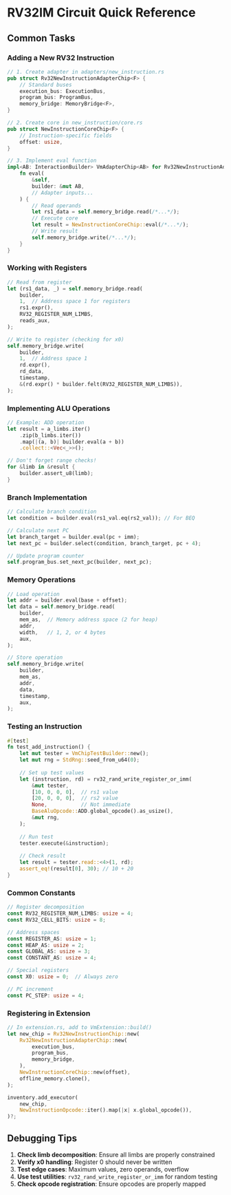 # RV32IM Circuit Quick Reference

## Common Tasks

### Adding a New RV32 Instruction

```rust
// 1. Create adapter in adapters/new_instruction.rs
pub struct Rv32NewInstructionAdapterChip<F> {
    // Standard buses
    execution_bus: ExecutionBus,
    program_bus: ProgramBus,
    memory_bridge: MemoryBridge<F>,
}

// 2. Create core in new_instruction/core.rs
pub struct NewInstructionCoreChip<F> {
    // Instruction-specific fields
    offset: usize,
}

// 3. Implement eval function
impl<AB: InteractionBuilder> VmAdapterChip<AB> for Rv32NewInstructionAdapterChip<AB::F> {
    fn eval(
        &self,
        builder: &mut AB,
        // Adapter inputs...
    ) {
        // Read operands
        let rs1_data = self.memory_bridge.read(/*...*/);
        // Execute core
        let result = NewInstructionCoreChip::eval(/*...*/);
        // Write result
        self.memory_bridge.write(/*...*/);
    }
}
```

### Working with Registers

```rust
// Read from register
let (rs1_data, _) = self.memory_bridge.read(
    builder,
    1,  // Address space 1 for registers
    rs1.expr(),
    RV32_REGISTER_NUM_LIMBS,
    reads_aux,
);

// Write to register (checking for x0)
self.memory_bridge.write(
    builder,
    1,  // Address space 1
    rd.expr(),
    rd_data,
    timestamp,
    &(rd.expr() * builder.felt(RV32_REGISTER_NUM_LIMBS)),
);
```

### Implementing ALU Operations

```rust
// Example: ADD operation
let result = a_limbs.iter()
    .zip(b_limbs.iter())
    .map(|(a, b)| builder.eval(a + b))
    .collect::<Vec<_>>();

// Don't forget range checks!
for &limb in &result {
    builder.assert_u8(limb);
}
```

### Branch Implementation

```rust
// Calculate branch condition
let condition = builder.eval(rs1_val.eq(rs2_val)); // For BEQ

// Calculate next PC
let branch_target = builder.eval(pc + imm);
let next_pc = builder.select(condition, branch_target, pc + 4);

// Update program counter
self.program_bus.set_next_pc(builder, next_pc);
```

### Memory Operations

```rust
// Load operation
let addr = builder.eval(base + offset);
let data = self.memory_bridge.read(
    builder,
    mem_as,  // Memory address space (2 for heap)
    addr,
    width,   // 1, 2, or 4 bytes
    aux,
);

// Store operation
self.memory_bridge.write(
    builder,
    mem_as,
    addr,
    data,
    timestamp,
    aux,
);
```

### Testing an Instruction

```rust
#[test]
fn test_add_instruction() {
    let mut tester = VmChipTestBuilder::new();
    let mut rng = StdRng::seed_from_u64(0);
    
    // Set up test values
    let (instruction, rd) = rv32_rand_write_register_or_imm(
        &mut tester,
        [10, 0, 0, 0],  // rs1 value
        [20, 0, 0, 0],  // rs2 value
        None,           // Not immediate
        BaseAluOpcode::ADD.global_opcode().as_usize(),
        &mut rng,
    );
    
    // Run test
    tester.execute(&instruction);
    
    // Check result
    let result = tester.read::<4>(1, rd);
    assert_eq!(result[0], 30); // 10 + 20
}
```

### Common Constants

```rust
// Register decomposition
const RV32_REGISTER_NUM_LIMBS: usize = 4;
const RV32_CELL_BITS: usize = 8;

// Address spaces
const REGISTER_AS: usize = 1;
const HEAP_AS: usize = 2;
const GLOBAL_AS: usize = 3;
const CONSTANT_AS: usize = 4;

// Special registers
const X0: usize = 0;  // Always zero

// PC increment
const PC_STEP: usize = 4;
```

### Registering in Extension

```rust
// In extension.rs, add to VmExtension::build()
let new_chip = Rv32NewInstructionChip::new(
    Rv32NewInstructionAdapterChip::new(
        execution_bus,
        program_bus,
        memory_bridge,
    ),
    NewInstructionCoreChip::new(offset),
    offline_memory.clone(),
);

inventory.add_executor(
    new_chip,
    NewInstructionOpcode::iter().map(|x| x.global_opcode()),
)?;
```

## Debugging Tips

1. **Check limb decomposition**: Ensure all limbs are properly constrained
2. **Verify x0 handling**: Register 0 should never be written
3. **Test edge cases**: Maximum values, zero operands, overflow
4. **Use test utilities**: `rv32_rand_write_register_or_imm` for random testing
5. **Check opcode registration**: Ensure opcodes are properly mapped